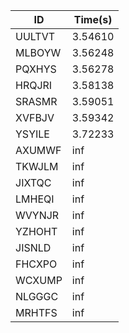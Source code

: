 |ID|Time(s)|
|-|-|
|UULTVT|3.54610|
|MLBOYW|3.56248|
|PQXHYS|3.56278|
|HRQJRI|3.58138|
|SRASMR|3.59051|
|XVFBJV|3.59342|
|YSYILE|3.72233|
|AXUMWF|inf|
|TKWJLM|inf|
|JIXTQC|inf|
|LMHEQI|inf|
|WVYNJR|inf|
|YZHOHT|inf|
|JISNLD|inf|
|FHCXPO|inf|
|WCXUMP|inf|
|NLGGGC|inf|
|MRHTFS|inf|
